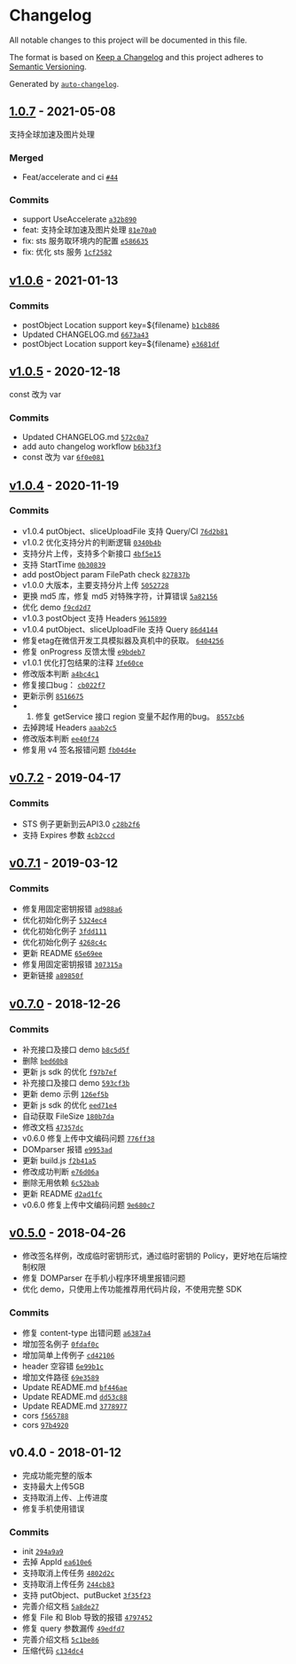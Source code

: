 # Changelog

All notable changes to this project will be documented in this file.

The format is based on [Keep a Changelog](https://keepachangelog.com/en/1.0.0/)
and this project adheres to [Semantic Versioning](https://semver.org/spec/v2.0.0.html).

Generated by [`auto-changelog`](https://github.com/CookPete/auto-changelog).

## [1.0.7](https://github.com/tencentyun/cos-wx-sdk-v5/compare/v1.0.6...1.0.7) - 2021-05-08

支持全球加速及图片处理

### Merged

- Feat/accelerate and ci [`#44`](https://github.com/tencentyun/cos-wx-sdk-v5/pull/44)

### Commits

- support UseAccelerate [`a32b890`](https://github.com/tencentyun/cos-wx-sdk-v5/commit/a32b890007fbcec767e48c50b440e89a1827ed9e)
- feat: 支持全球加速及图片处理 [`81e70a0`](https://github.com/tencentyun/cos-wx-sdk-v5/commit/81e70a098f62818de9ac4bae1a1da2680c3b8f78)
- fix: sts 服务取环境内的配置 [`e586635`](https://github.com/tencentyun/cos-wx-sdk-v5/commit/e586635fdf2857136d41988137faa8e7ae3592d1)
- fix: 优化 sts 服务 [`1cf2582`](https://github.com/tencentyun/cos-wx-sdk-v5/commit/1cf2582834fc3f2495bcf1341fb38c5902b681a9)

## [v1.0.6](https://github.com/tencentyun/cos-wx-sdk-v5/compare/v1.0.5...v1.0.6) - 2021-01-13

### Commits

- postObject Location support key=${filename} [`b1cb886`](https://github.com/tencentyun/cos-wx-sdk-v5/commit/b1cb88694e885950ab3ea1bb97d3d64c54a2abb9)
- Updated CHANGELOG.md [`6673a43`](https://github.com/tencentyun/cos-wx-sdk-v5/commit/6673a4316b9f7ba86524c986021f497430ef65fe)
- postObject Location support key=${filename} [`e3681df`](https://github.com/tencentyun/cos-wx-sdk-v5/commit/e3681df6ff552e033ede7026eb4608a8a5d69412)

## [v1.0.5](https://github.com/tencentyun/cos-wx-sdk-v5/compare/v1.0.4...v1.0.5) - 2020-12-18

const 改为 var

### Commits

- Updated CHANGELOG.md [`572c0a7`](https://github.com/tencentyun/cos-wx-sdk-v5/commit/572c0a71752a234aa3f46403e1c8a557982aaed4)
- add auto changelog workflow [`b6b33f3`](https://github.com/tencentyun/cos-wx-sdk-v5/commit/b6b33f35a4cc12c5126d5be116f35023f0155a0a)
- const 改为 var [`6f0e081`](https://github.com/tencentyun/cos-wx-sdk-v5/commit/6f0e0813edc514e78262812b9779d594410b8207)

## [v1.0.4](https://github.com/tencentyun/cos-wx-sdk-v5/compare/v0.7.2...v1.0.4) - 2020-11-19

### Commits

- v1.0.4 putObject、sliceUploadFile 支持 Query/CI [`76d2b81`](https://github.com/tencentyun/cos-wx-sdk-v5/commit/76d2b81cb32757a063544f2abb5fdfea4b8aa734)
- v1.0.2 优化支持分片的判断逻辑 [`0340b4b`](https://github.com/tencentyun/cos-wx-sdk-v5/commit/0340b4b4f2085375a7b6dae03a3cc8bc0e286d43)
- 支持分片上传，支持多个新接口 [`4bf5e15`](https://github.com/tencentyun/cos-wx-sdk-v5/commit/4bf5e15eb75a461dfbff06a5842919c2edf5373b)
- 支持 StartTime [`0b30839`](https://github.com/tencentyun/cos-wx-sdk-v5/commit/0b30839b35ec58b6310d4469567adeefe974a60e)
- add postObject param FilePath check [`827837b`](https://github.com/tencentyun/cos-wx-sdk-v5/commit/827837b1695bce6c73b3992f2a789216a2e1b667)
- v1.0.0 大版本，主要支持分片上传 [`5052728`](https://github.com/tencentyun/cos-wx-sdk-v5/commit/5052728cba42bc4cc5ee7d24dfea16f3d5200042)
- 更换 md5 库，修复 md5 对特殊字符，计算错误 [`5a82156`](https://github.com/tencentyun/cos-wx-sdk-v5/commit/5a8215690c2aca639940582ef79b0adc72287f95)
- 优化 demo [`f9cd2d7`](https://github.com/tencentyun/cos-wx-sdk-v5/commit/f9cd2d7c21efd0b9848476790dcb0ae44d2a826a)
- v1.0.3 postObject 支持 Headers [`9615899`](https://github.com/tencentyun/cos-wx-sdk-v5/commit/961589969bb29bcaf384066db7ac412017932065)
- v1.0.4 putObject、sliceUploadFile 支持 Query [`86d4144`](https://github.com/tencentyun/cos-wx-sdk-v5/commit/86d4144eb54de34e0b774c97784d3807336d5af0)
- 修复etag在微信开发工具模拟器及真机中的获取。 [`6404256`](https://github.com/tencentyun/cos-wx-sdk-v5/commit/640425644c330a3557ef51dee2042ee9bbe554b4)
- 修复 onProgress 反馈太慢 [`e9bdeb7`](https://github.com/tencentyun/cos-wx-sdk-v5/commit/e9bdeb78dbe2cd694953b3846f98f1caf86a4f35)
- v1.0.1 优化打包结果的注释 [`3fe60ce`](https://github.com/tencentyun/cos-wx-sdk-v5/commit/3fe60ce22cda0fa0b9ce097a27401027a33c5fb9)
- 修改版本判断 [`a4bc4c1`](https://github.com/tencentyun/cos-wx-sdk-v5/commit/a4bc4c1521a2a11f40c4a12880309d4fb0045efa)
- 修复接口bug： [`cb022f7`](https://github.com/tencentyun/cos-wx-sdk-v5/commit/cb022f7213046f06d994f7ac7f4445b206fe6148)
- 更新示例 [`8516675`](https://github.com/tencentyun/cos-wx-sdk-v5/commit/851667587953de86ca911e1f58a4e07b45359395)
- 1. 修复 getService 接口 region 变量不起作用的bug。 [`8557cb6`](https://github.com/tencentyun/cos-wx-sdk-v5/commit/8557cb62c5584d7edbbd8055a10fe50c61ceabdc)
- 去掉跨域 Headers [`aaab2c5`](https://github.com/tencentyun/cos-wx-sdk-v5/commit/aaab2c50b1ec7055191c7c7d061575cf85c32bfd)
- 修改版本判断 [`ee40f74`](https://github.com/tencentyun/cos-wx-sdk-v5/commit/ee40f74e1946941c7e226711c677b9486ce8425f)
- 修复用 v4 签名报错问题 [`fb04d4e`](https://github.com/tencentyun/cos-wx-sdk-v5/commit/fb04d4e22031fc2781280bb17697d1b2154ce105)

## [v0.7.2](https://github.com/tencentyun/cos-wx-sdk-v5/compare/v0.7.1...v0.7.2) - 2019-04-17

### Commits

- STS 例子更新到云API3.0 [`c28b2f6`](https://github.com/tencentyun/cos-wx-sdk-v5/commit/c28b2f6c0c6a369366d1306462bd523866e5f684)
- 支持 Expires 参数 [`4cb2ccd`](https://github.com/tencentyun/cos-wx-sdk-v5/commit/4cb2ccdf4cc41147628c6caf65d8a9cffd063255)

## [v0.7.1](https://github.com/tencentyun/cos-wx-sdk-v5/compare/v0.7.0...v0.7.1) - 2019-03-12

### Commits

- 修复用固定密钥报错 [`ad988a6`](https://github.com/tencentyun/cos-wx-sdk-v5/commit/ad988a663c29445b7c906d08f83f1509bcd11b41)
- 优化初始化例子 [`5324ec4`](https://github.com/tencentyun/cos-wx-sdk-v5/commit/5324ec4e17f711a5c0034fef1392e4a274faf0d9)
- 优化初始化例子 [`3fdd111`](https://github.com/tencentyun/cos-wx-sdk-v5/commit/3fdd111aee2e617cf57fa1f15ce7e799a95ec8e6)
- 优化初始化例子 [`4268c4c`](https://github.com/tencentyun/cos-wx-sdk-v5/commit/4268c4c1b6ad38c953f1364e16f359c7a58120ff)
- 更新 README [`65e69ee`](https://github.com/tencentyun/cos-wx-sdk-v5/commit/65e69ee58c6d51ed8f9e472eb703dd6447ba9167)
- 修复用固定密钥报错 [`307315a`](https://github.com/tencentyun/cos-wx-sdk-v5/commit/307315a9527ecc4bc06e7deb85efcfafe729512e)
- 更新链接 [`a89850f`](https://github.com/tencentyun/cos-wx-sdk-v5/commit/a89850f49c55738abbcf1677b4597b29c71c2947)

## [v0.7.0](https://github.com/tencentyun/cos-wx-sdk-v5/compare/v0.5.0...v0.7.0) - 2018-12-26

### Commits

- 补充接口及接口 demo [`b8c5d5f`](https://github.com/tencentyun/cos-wx-sdk-v5/commit/b8c5d5f62f50ef5fa80b485460064eeaf5335458)
- 删除 [`bed60b8`](https://github.com/tencentyun/cos-wx-sdk-v5/commit/bed60b87d87ef066e8d3617a4aa482c7a206953e)
- 更新 js sdk 的优化 [`f97b7ef`](https://github.com/tencentyun/cos-wx-sdk-v5/commit/f97b7ef58e3153b053136bfaf95cb94989a5d05f)
- 补充接口及接口 demo [`593cf3b`](https://github.com/tencentyun/cos-wx-sdk-v5/commit/593cf3b5562e4fa3d900101845cbbf678f764d01)
- 更新 demo 示例 [`126ef5b`](https://github.com/tencentyun/cos-wx-sdk-v5/commit/126ef5b9b163b69dc788df422c2e34a2e44bdd5a)
- 更新 js sdk 的优化 [`eed71e4`](https://github.com/tencentyun/cos-wx-sdk-v5/commit/eed71e491b5d90f8356264ecb5ccff8b10d83b3f)
- 自动获取 FileSize [`180b7da`](https://github.com/tencentyun/cos-wx-sdk-v5/commit/180b7dacb062cda87e25d75c038379a94d2dd6fc)
- 修改文档 [`47357dc`](https://github.com/tencentyun/cos-wx-sdk-v5/commit/47357dc26619698b2c1b1ae38b080ba372b9a833)
- v0.6.0 修复上传中文编码问题 [`776ff38`](https://github.com/tencentyun/cos-wx-sdk-v5/commit/776ff38df8fb28880205a1c79e11cd9034e660e2)
- DOMparser 报错 [`e9953ad`](https://github.com/tencentyun/cos-wx-sdk-v5/commit/e9953ad496a66bb6156830284abff921ef3876f6)
- 更新 build.js [`f2b41a5`](https://github.com/tencentyun/cos-wx-sdk-v5/commit/f2b41a581a0afacfb612b83e1be6b3fb81430f96)
- 修改成功判断 [`e76d06a`](https://github.com/tencentyun/cos-wx-sdk-v5/commit/e76d06a4037847dac67680695054994eea902d0d)
- 删除无用依赖 [`6c52bab`](https://github.com/tencentyun/cos-wx-sdk-v5/commit/6c52bab719773eee3a288cc15e7c149fefa7759c)
- 更新 README [`d2ad1fc`](https://github.com/tencentyun/cos-wx-sdk-v5/commit/d2ad1fc4e1afc25748a1653c3a54626b72f9a6ad)
- v0.6.0 修复上传中文编码问题 [`9e680c7`](https://github.com/tencentyun/cos-wx-sdk-v5/commit/9e680c735e69068e0fe59bd23cf8ec3889f90254)

## [v0.5.0](https://github.com/tencentyun/cos-wx-sdk-v5/compare/v0.4.0...v0.5.0) - 2018-04-26

* 修改签名样例，改成临时密钥形式，通过临时密钥的 Policy，更好地在后端控制权限
* 修复 DOMParser 在手机小程序环境里报错问题
* 优化 demo，只使用上传功能推荐用代码片段，不使用完整 SDK

### Commits

- 修复 content-type 出错问题 [`a6387a4`](https://github.com/tencentyun/cos-wx-sdk-v5/commit/a6387a429bc94ed150c9ae09b4b9dd9c890e4c78)
- 增加签名例子 [`0fdaf0c`](https://github.com/tencentyun/cos-wx-sdk-v5/commit/0fdaf0cd8a4d95b5c471f6cef9ae6375f46f5728)
- 增加简单上传例子 [`cd42106`](https://github.com/tencentyun/cos-wx-sdk-v5/commit/cd42106ed7193a9895546afca3ae9b8f0e48419e)
- header 空容错 [`6e99b1c`](https://github.com/tencentyun/cos-wx-sdk-v5/commit/6e99b1c6ca2a01653fb2ff6be5092885bccee350)
- 增加文件路径 [`69e3589`](https://github.com/tencentyun/cos-wx-sdk-v5/commit/69e3589bdfa7a27f987a074973e7c917fe37182c)
- Update README.md [`bf446ae`](https://github.com/tencentyun/cos-wx-sdk-v5/commit/bf446ae5e4e1958bc9c1fe670e65f597ee4b5c71)
- Update README.md [`dd53c88`](https://github.com/tencentyun/cos-wx-sdk-v5/commit/dd53c8858005091789ab50e2e5f599c38a2fd7ee)
- Update README.md [`3778977`](https://github.com/tencentyun/cos-wx-sdk-v5/commit/3778977ebddcf52968b3b762eb2b7ce8a1e68967)
- cors [`f565788`](https://github.com/tencentyun/cos-wx-sdk-v5/commit/f56578821d5229223a5ac6aac463c9808af9ca88)
- cors [`97b4920`](https://github.com/tencentyun/cos-wx-sdk-v5/commit/97b49202392a778258cc125e60efb3e6a4139043)

## v0.4.0 - 2018-01-12

* 完成功能完整的版本
* 支持最大上传5GB
* 支持取消上传、上传进度
* 修复手机使用错误

### Commits

- init [`294a9a9`](https://github.com/tencentyun/cos-wx-sdk-v5/commit/294a9a9298d330e9f56da5480643a2137703007d)
- 去掉 AppId [`ea610e6`](https://github.com/tencentyun/cos-wx-sdk-v5/commit/ea610e698673cfb0a8d281e0d789bfee441fa641)
- 支持取消上传任务 [`4802d2c`](https://github.com/tencentyun/cos-wx-sdk-v5/commit/4802d2cbb8566f26728815d3c948e043ce1d9626)
- 支持取消上传任务 [`244cb83`](https://github.com/tencentyun/cos-wx-sdk-v5/commit/244cb8307c654dd1790703f01818d614d3fc18b8)
- 支持 putObject、putBucket [`3f35f23`](https://github.com/tencentyun/cos-wx-sdk-v5/commit/3f35f2354f0c18a987f48435439d2f3e1f78eeda)
- 完善介绍文档 [`5a8de27`](https://github.com/tencentyun/cos-wx-sdk-v5/commit/5a8de276825a33e083d07626811928df9288288c)
- 修复 File 和 Blob 导致的报错 [`4797452`](https://github.com/tencentyun/cos-wx-sdk-v5/commit/47974529c52ce98739701b95cef7445cb1cbb4d9)
- 修复 query 参数漏传 [`49edfd7`](https://github.com/tencentyun/cos-wx-sdk-v5/commit/49edfd7a73f49d52323ee51d7fbd9ca9222df154)
- 完善介绍文档 [`5c1be86`](https://github.com/tencentyun/cos-wx-sdk-v5/commit/5c1be86660f21c22dddd31e5139529411bd01fb8)
- 压缩代码 [`c134dc4`](https://github.com/tencentyun/cos-wx-sdk-v5/commit/c134dc461797b29149726d3e5c16bcc5c3208f37)
